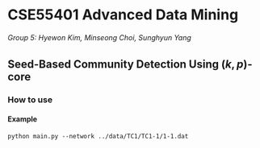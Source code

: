 # CSE55401 Advanced Data Mining
###### Group 5: Hyewon Kim, Minseong Choi, Sunghyun Yang
## Seed-Based Community Detection Using $(k,p)$-core
### How to use
#### Example
```
python main.py --network ../data/TC1/TC1-1/1-1.dat
```
